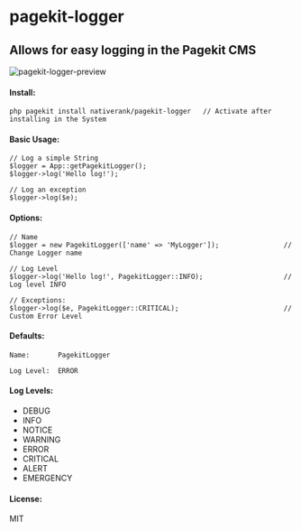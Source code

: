 # pagekit-logger
## Allows for easy logging in the Pagekit CMS

![pagekit-logger-preview](https://cloud.githubusercontent.com/assets/9405969/16782635/b00867e0-483d-11e6-9ab5-5dbac842bd21.gif)

#### Install:
```
php pagekit install nativerank/pagekit-logger   // Activate after installing in the System
```

#### Basic Usage:
```
// Log a simple String
$logger = App::getPagekitLogger();
$logger->log('Hello log!');

// Log an exception
$logger->log($e);
```

#### Options:
```
// Name
$logger = new PagekitLogger(['name' => 'MyLogger']);                // Change Logger name

// Log Level
$logger->log('Hello log!', PagekitLogger::INFO);                    // Log level INFO

// Exceptions:
$logger->log($e, PagekitLogger::CRITICAL);                          // Custom Error Level
```

#### Defaults:
```
Name:       PagekitLogger

Log Level:  ERROR
```

#### Log Levels:
<ul>
    <li>DEBUG</li>
    <li>INFO</li>
    <li>NOTICE</li>
    <li>WARNING</li>
    <li>ERROR</li>
    <li>CRITICAL</li>
    <li>ALERT</li>
    <li>EMERGENCY</li>
</ul>

#### License:
MIT
